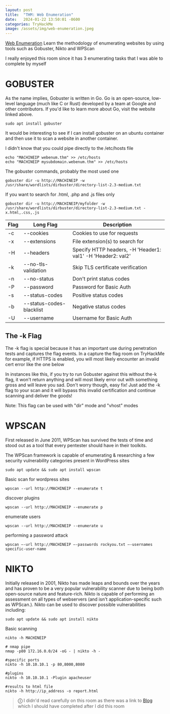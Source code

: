 ```yaml
---
layout: post
title:  "THM: Web Enumeration"
date:   2024-01-22 13:50:01 -0600
categories: TryHackMe
image: /assets/img/web-enumeration.jpeg
---
```

[Web Enumeration](https://tryhackme.com/room/webenumerationv2)
Learn the methodology of enumerating websites by using tools such as Gobuster, Nikto and WPScan

I really enjoyed this room since it has 3 enumerating tasks that I was able to complete by myself

# GOBUSTER
As the name implies, Gobuster is written in Go. Go is an open-source, low-level language (much like C or Rust) developed by a team at Google and other contributors. If you'd like to learn more about Go, visit the website linked above.
```
sudo apt install gobuster
```
It would be interesting to see if I can install gobuster on an ubuntu container and then use it to scan a website in another container.

I didn't know that you could pipe directly to the /etc/hosts file
```
echo "MACHINEIP webenum.thm" >> /etc/hosts
echo "MACHINEIP mysubdomain.webenum.thm" >> /etc/hosts
```
The gobuster commands, probably the most used one
```
gobuster dir -u http://MACHINEIP -w /usr/share/wordlists/dirbuster/directory-list-2.3-medium.txt
```
If you want to search for .html, .php and .js files only
```
gobuster dir -u http://MACHINEIP/myfolder -w /usr/share/wordlists/dirbuster/directory-list-2.3-medium.txt -x.html,.css,.js
```

|Flag|Long Flag                 |Description
|----|--------------------------|------------------------------------------------------------|
|-c  |	--cookies               |	Cookies to use for requests
|-x  |	--extensions            |	File extension(s) to search for
|-H  |	--headers               |	Specify HTTP headers, -H 'Header1: val1' -H 'Header2: val2'
|-k  |	--no-tls-validation     |	Skip TLS certificate verification
|-n  |	--no-status             |	Don't print status codes
|-P  |	--password              |	Password for Basic Auth
|-s  |	--status-codes          |	Positive status codes
|-b  |	--status-codes-blacklist|	Negative status codes
|-U  |	--username              |	Username for Basic Auth

## The -k Flag
The -k flag is special because it has an important use during penetration tests and captures the flag events. In a capture the flag room on TryHackMe for example, if HTTPS is enabled, you will most likely encounter an invalid cert error like the one below

In instances like this, if you try to run Gobuster against this without the-k flag, it won't return anything and will most likely error out with something gross and will leave you sad. Don't worry though, easy fix! Just add the -k flag to your scan and it will bypass this invalid certification and continue scanning and deliver the goods! 

Note: This flag can be used with "dir" mode and "vhost" modes

# WPSCAN
First released in June 2011, WPScan has survived the tests of time and stood out as a tool that every pentester should have in their toolkits.

The WPScan framework is capable of enumerating & researching a few security vulnerability categories present in WordPress sites
```
sudo apt update && sudo apt install wpscan 
```
Basic scan for wordpress sites
```
wpscan --url http://MACHINEIP --enumerate t 
```
discover plugins
```
wpscan --url http://MACHINEIP --enumerate p 
```
enumerate users
```
wpscan --url http://MACHINEIP --enumerate u 

```
performing a password attack
```
wpscan –-url http://MACHINEIP –-passwords rockyou.txt –-usernames specific-user-name
```

# NIKTO
Initially released in 2001, Nikto has made leaps and bounds over the years and has proven to be a very popular vulnerability scanner due to being both open-source nature and feature-rich. Nikto is capable of performing an assessment on all types of webservers (and isn't application-specific such as WPScan.). Nikto can be used to discover possible vulnerabilities including:
```
sudo apt update && sudo apt install nikto
```
Basic scanning
```
nikto -h MACHINEIP

# nmap pipe
nmap -p80 172.16.0.0/24 -oG - | nikto -h -

#specific ports
nikto -h 10.10.10.1 -p 80,8000,8080

#plugins
nikto -h 10.10.10.1 -Plugin apacheuser

#results to html file
nikto -h http://ip_address -o report.html
```

> **&#9432;** I didn'd read carefully on this room as there was a link to [Blog](https://tryhackme.com/room/blog) which I should have completed after I did this room

